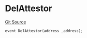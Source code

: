 # DelAttestor
[Git Source](https://github.com/primus-labs/zkTLS-contracts/blob/c34826da72b2646b30fc46afeef78c9dafa36cd0/src/PrimusZKTLS.sol)


```solidity
event DelAttestor(address _address);
```

